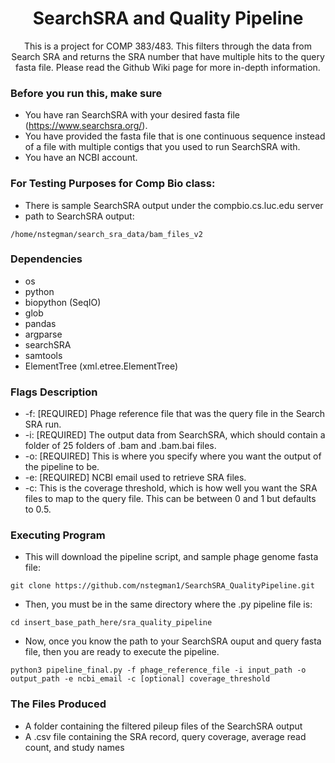 <h1 align="center">SearchSRA and Quality Pipeline</h1>

<p align="center">This is a project for COMP 383/483. This filters through the data from Search SRA and returns the SRA number that have multiple hits to the query fasta file. Please read the Github Wiki page for more in-depth information.</p>

### Before you run this, make sure

* You have ran SearchSRA with your desired fasta file (https://www.searchsra.org/).
* You have provided the fasta file that is one continuous sequence instead of a file with multiple contigs that you used to run SearchSRA with.
* You have an NCBI account.

### For Testing Purposes for Comp Bio class:

* There is sample SearchSRA output under the compbio.cs.luc.edu server
* path to SearchSRA output:
```
/home/nstegman/search_sra_data/bam_files_v2
```

### Dependencies

* os
* python
* biopython (SeqIO)
* glob
* pandas
* argparse
* searchSRA
* samtools
* ElementTree (xml.etree.ElementTree)

### Flags Description

* -f: [REQUIRED] Phage reference file that was the query file in the Search SRA run.
* -i: [REQUIRED] The output data from SearchSRA, which should contain a folder of 25 folders of .bam and .bam.bai files.
* -o: [REQUIRED] This is where you specify where you want the output of the pipeline to be.
* -e: [REQUIRED] NCBI email used to retrieve SRA files.
* -c: This is the coverage threshold, which is how well you want the SRA files to map to the query file. This can be between 0 and 1 but defaults to 0.5.

### Executing Program

* This will download the pipeline script, and sample phage genome fasta file:
```
git clone https://github.com/nstegman1/SearchSRA_QualityPipeline.git
```

* Then, you must be in the same directory where the .py pipeline file is:
```
cd insert_base_path_here/sra_quality_pipeline
```

* Now, once you know the path to your SearchSRA ouput and query fasta file, then you are ready to execute the pipeline.

```
python3 pipeline_final.py -f phage_reference_file -i input_path -o output_path -e ncbi_email -c [optional] coverage_threshold
```

### The Files Produced
* A folder containing the filtered pileup files of the SearchSRA output
* A .csv file containing the SRA record, query coverage, average read count, and study names











